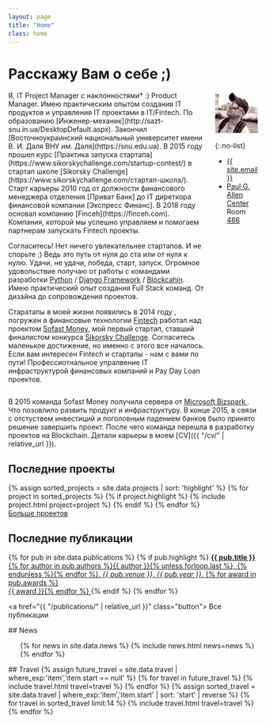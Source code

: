 ```yaml
---
layout: page
title: "Home"
class: home
---
```


# Расcкажу Вам о себе ;) 

<div class="columns" markdown="1">

<div class="intro" markdown="1">
Я, IT Project Manager с наклонностями* :) Product Manager. Имею практическим опытом создания IT продуктов и управления IT проектами в IT/Fintech. По образованию [Инженер-механик](http://sazt-snu.in.ua/DesktopDefault.aspx). Закончил [Восточноукраинский национальный университет имени В. И. Даля ВНУ им. Даля](https://snu.edu.ua). В 2015 году прошел курс [Практика запуска стартапа](https://www.sikorskychallenge.com/startup-contest/) в стартап школе [Sikorsky Challenge](https://www.sikorskychallenge.com/стартап-школа/). Старт карьеры 2010 год от должности финансового менеджера отделения [Приват Банк] до IT диреткора финансовой компании [Экспресс Финанс]. В 2018 году основал компанию [Finceh](https://finceh.com). Компания, которой мы успешно управляем и помогаем партнерам запускать Fintech проекты.

Согласитесь! Нет ничего увлекательнее стартапов. И не спорьте ;) Ведь это путь от нуля до ста или от нуля к нулю. Удачи, не удачи, победа, старт, запуск.
Огромное удовольствие получаю от работы с командами разработки [Python](https://ru.wikipedia.org/wiki/Python) / [Django Framework](https://ru.wikipedia.org/wiki/Django) / [Blockcahin](https://ru.wikipedia.org/wiki/Блокчейн). Имею практический опыт создания Full Stack команд. От дизайна до сопровождения проектов.

Старатапы в моей жизни появились в 2014 году , погружен в финансовые технологии [Fintech](https://ru.wikipedia.org/wiki/Финансовые_технологии) работал над проектом [Sofast Money](https://www.youtube.com/watch?v=Y4bffq1vOjA), мой первый стартап, ставший финалистом конкурса [Sikorsky Challenge](https://www.sikorskychallenge.com). Согласитесь маленькое достижение, но именно с этого все началось.  Если вам интересен Fintech и стартапы - нам с вами по пути! 
Профессиотнальное упралвение IT инфраструктурой финансовых компаний и Pay Day Loan проектов.
</div>

<div class="me" markdown="1">
<picture>
  <source srcset='/images/dominik_berlin.webp' type='image/webp' />
  <img
    src='/images/dominik_berlin.jpg'
    alt='Dominik Moritz'/>
</picture>

{:.no-list}
* <a href="mailto:{{ site.email }}">{{ site.email }}</a>
* [Paul G. Allen Center](http://www.washington.edu/maps/?q=cse) Room [486](https://norfolk.cs.washington.edu/directory/index.php?prev_floor=4&show_room=CSE486)
</div>

</div>

В 2015 команда Sofast Money получила сервера от [Microsoft Bizspark ](https://en.wikipedia.org/wiki/Fulbright_Program). Что позовлило развить продукт и инфраструктуру. В конце 2015, в связи с отстуствем инвестиций и поголовным падением банков  было принято решение завершить проект. После чего команда перешла в разработку проектов на Blockchain. Детали карьеры в моем [CV]({{ "/cv/" | relative_url }}).

## Последние проекты

<div class="featured-projects">
  {% assign sorted_projects = site.data.projects | sort: 'highlight' %}
  {% for project in sorted_projects %}
    {% if project.highlight %}
      {% include project.html project=project %}
    {% endif %}
  {% endfor %}
</div>
<a href="{{ "/projects/" | relative_url }}" class="button">
  <i class="fas fa-chevron-circle-right"></i>
  Больше проектов
</a>

## Последние публикации

<div class="featured-publications">
  {% for pub in site.data.publications %}
    {% if pub.highlight %}
      <a href="{{ pub.pdf }}" class="publication">
        <strong>{{ pub.title }}</strong>
        <span class="authors">{% for author in pub.authors %}{{ author }}{% unless forloop.last %}, {% endunless %}{% endfor %}</span>.
        <i>{{ pub.venue }}, {{ pub.year }}</i>.
        {% for award in pub.awards %}<br/><span class="award"><i class="fas fa-{% if award == "Best Paper Award" %}trophy{% else %}award{% endif %}" aria-hidden="true"></i> {{ award }}</span>{% endfor %}
      </a>
    {% endif %}
  {% endfor %}
</div>

<a href="{{ "/publications/" | relative_url }}" class="button">
  <i class="fas fa-chevron-circle-right"></i>
  Все публикации
</a>

<div class="news-travel" markdown="1">

<div class="news" markdown="1">
## News

<ul>
{% for news in site.data.news %}
  {% include news.html news=news %}
{% endfor %}
</ul>

</div>

<div class="travel" markdown="1">
## Travel

<table>
<tbody>
{% assign future_travel = site.data.travel | where_exp:'item','item.start == null' %}
{% for travel in future_travel %}
  {% include travel.html travel=travel %}
{% endfor %}
{% assign sorted_travel = site.data.travel | where_exp:'item','item.start' | sort: 'start' | reverse %}
{% for travel in sorted_travel limit:14 %}
  {% include travel.html travel=travel %}
{% endfor %}
</tbody>
</table>

</div>

</div>
